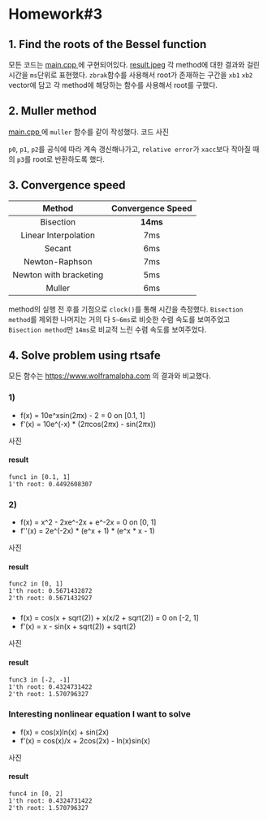 # ****Homework#3****

  

## 1. Find the roots of the Bessel function

모든 코드는 <A href = "https://hconnect.hanyang.ac.kr/2021_MAT3008_11255/2021_mat3008_2017029589/-/blob/master/Homework%232/3-6.cpp" target = "self" > main.cpp </A>에 구현되어있다.
[result.jpeg](https://hconnect.hanyang.ac.kr/2021_MAT3008_11255/2021_mat3008_2017029589/-/raw/master/Homework%232/4-12.jpeg)
각 method에 대한 결과와 걸린 시간을 `ms`단위로  표현했다.
`zbrak`함수를 사용해서 root가 존재하는 구간을 `xb1` `xb2` vector에 담고 각 method에 해당하는 함수를 사용해서 root를 구했다.




## 2. Muller method

<A href = "https://hconnect.hanyang.ac.kr/2021_MAT3008_11255/2021_mat3008_2017029589/-/blob/master/Homework%232/3-6.cpp" target = "self" > main.cpp </A> 에 `muller` 함수를 같이 작성했다.
코드 사진

`p0`, `p1`, `p2`를 공식에 따라 계속 갱신해나가고, `relative error`가 `xacc`보다 작아질 때의 `p3`를 root로 반환하도록 했다.

## 3. Convergence speed

|Method|Convergence Speed|
|:---:|:---:|
|Bisection|**14ms**|
|Linear Interpolation|7ms|
|Secant|6ms|
|Newton-Raphson|7ms|
|Newton with bracketing|5ms|
|Muller|6ms|
method의 실행 전 후를 기점으로 `clock()`를 통해 시간을 측정했다.
`Bisection method`를 제외한 나머지는 거의 다 `5~6ms`로 비슷한 수렴 속도를 보여주었고 `Bisection method`만 `14ms`로 비교적 느린 수렴 속도를 보여주었다.

## 4. Solve problem using rtsafe

모든 함수는 https://www.wolframalpha.com 의 결과와 비교했다.

### 1)
- f(x) = 10e^xsin(2$\pi$x) - 2 = 0 on [0.1, 1]
- f'(x) = 10e^(-x) * (2$\pi$cos(2$\pi$x) - sin(2$\pi$x))

사진

#### result
```
func1 in [0.1, 1]
1'th root: 0.4492608307
```

### 2)
- f(x) =  x^2 - 2xe^-2x + e^-2x = 0 on [0, 1]
- f''(x) = 2e^(-2x) * (e^x + 1) * (e^x * x - 1)

사진
#### result
```
func2 in [0, 1]
1'th root: 0.5671432872
2'th root: 0.5671432927
```
### 
- f(x) = cos(x + sqrt(2)) + x(x/2 + sqrt(2)) = 0 on [-2, 1]
- f'(x) = x - sin(x + sqrt(2)) + sqrt(2)

사진
#### result
```
func3 in [-2, -1]
1'th root: 0.4324731422
2'th root: 1.570796327
```
### Interesting nonlinear equation I want to solve
- f(x) = cos(x)ln(x) + sin(2x)
- f'(x) = cos(x)/x + 2cos(2x) - ln(x)sin(x)

사진
#### result
```
func4 in [0, 2]
1'th root: 0.4324731422
2'th root: 1.570796327
```
